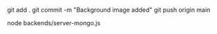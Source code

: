 git add .
git commit -m "Background image added"
git push origin main

node backends/server-mongo.js